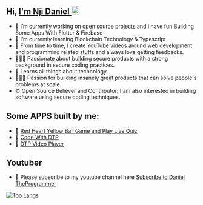  ## Hi, <a href="https://daniel-theprogrammer.github.io/Portfolio/#portfolio"> I'm Nji Daniel </a> <img src="https://user-images.githubusercontent.com/1303154/88677602-1635ba80-d120-11ea-84d8-d263ba5fc3c0.gif" width="21px" height="21px" alt="hi">

- 🔭 I’m currently working on open source projects and i have fun Building Some Apps With Flutter & Firebase
- 🌱 I’m currently learning  Blockchain Technology & Typescript
- 🌱 From time to time, I create YouTube videos around web development and programming related stuffs and always love getting feedbacks.
- 👷🏾‍♂️ Passionate about building secure products with a strong background in secure coding practices.
- 📖 Learns all things about technology.
- 👷🏾‍♂️ Passion for building insanely great products that can solve people's problems at scale.
- ⚙ Open Source Believer and Contributor; I am also interested in building software using secure coding techniques.

## Some APPS built by me: 	
- 🔭 <a href="https://play.google.com/store/apps/details?id=red.heart.yellow.ball"> Red Heart Yellow Ball Game and Play Live Quiz</a>
- 🔭 <a href="https://play.google.com/store/apps/details?id=com.code.from.scratch.withme"> Code With DTP </a>
- 🔭 <a href="https://play.google.com/store/apps/details?id=com.dtp.player">  DTP Video Player  </a>

## Youtuber
- 👷 Please subscribe to my youtube channel here [Subscribe to Daniel TheProgrammer](https://www.youtube.com/c/DanieltheProgrammer100)


[![Top Langs](https://github-readme-stats.vercel.app/api/top-langs/?username=Daniel-TheProgrammer&langs_count=20&layout=compact&theme=midnight-purple&align=right&width=100%&hide_border=true)](https://github.com/Daniel-TheProgrammer/github-readme-stats)
